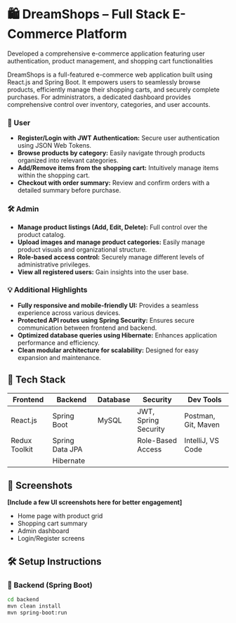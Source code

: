 # 🛍️ DreamShops – Full Stack E-Commerce Platform
Developed a comprehensive e-commerce application featuring user authentication, product management, and shopping cart functionalities


DreamShops is a full-featured e-commerce web application built using React.js and Spring Boot. It empowers users to seamlessly browse products, efficiently manage their shopping carts, and securely complete purchases. For administrators, a dedicated dashboard provides comprehensive control over inventory, categories, and user accounts.

### 👤 User

* **Register/Login with JWT Authentication:** Secure user authentication using JSON Web Tokens.
* **Browse products by category:** Easily navigate through products organized into relevant categories.
* **Add/Remove items from the shopping cart:** Intuitively manage items within the shopping cart.
* **Checkout with order summary:** Review and confirm orders with a detailed summary before purchase.

### 🛠️ Admin

* **Manage product listings (Add, Edit, Delete):** Full control over the product catalog.
* **Upload images and manage product categories:** Easily manage product visuals and organizational structure.
* **Role-based access control:** Securely manage different levels of administrative privileges.
* **View all registered users:** Gain insights into the user base.

### 💡 Additional Highlights

* **Fully responsive and mobile-friendly UI:** Provides a seamless experience across various devices.
* **Protected API routes using Spring Security:** Ensures secure communication between frontend and backend.
* **Optimized database queries using Hibernate:** Enhances application performance and efficiency.
* **Clean modular architecture for scalability:** Designed for easy expansion and maintenance.

## 🧱 Tech Stack

| Frontend    | Backend       | Database   | Security           | Dev Tools             |
| ----------- | ------------- | ---------- | ------------------ | --------------------- |
| React.js    | Spring Boot   | MySQL      | JWT, Spring Security | Postman, Git, Maven   |
| Redux Toolkit | Spring Data JPA |          | Role-Based Access  | IntelliJ, VS Code     |
|             | Hibernate     |          |                    |                       |

## 📸 Screenshots

**[Include a few UI screenshots here for better engagement]**

* Home page with product grid
* Shopping cart summary
* Admin dashboard
* Login/Register screens

## 🛠️ Setup Instructions

### 🔧 Backend (Spring Boot)

```bash
cd backend
mvn clean install
mvn spring-boot:run
